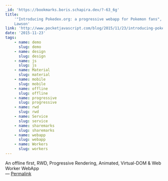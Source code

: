 ```yaml
---
_id: 'https://bookmarks.boris.schapira.dev/?-63_6g'
title:
    '"Introducing Pokedex.org: a progressive webapp for Pokemon fans", Nolan
    Lawson'
link: 'http://www.pocketjavascript.com/blog/2015/11/23/introducing-pokedex-org'
date: '2015-11-23'
tags:
    - name: demo
      slug: demo
    - name: design
      slug: design
    - name: js
      slug: js
    - name: Material
      slug: material
    - name: mobile
      slug: mobile
    - name: offline
      slug: offline
    - name: progressive
      slug: progressive
    - name: rwd
      slug: rwd
    - name: Service
      slug: service
    - name: sharemarks
      slug: sharemarks
    - name: webapp
      slug: webapp
    - name: Workers
      slug: workers
---
```


An offline first, RWD, Progressive Rendering, Animated, Virtual-DOM &amp; Web
Worker WebApp <br>&#8212;
<a href="https://bookmarks.boris.schapira.dev/?-63_6g" title="Permalink">Permalink</a>
